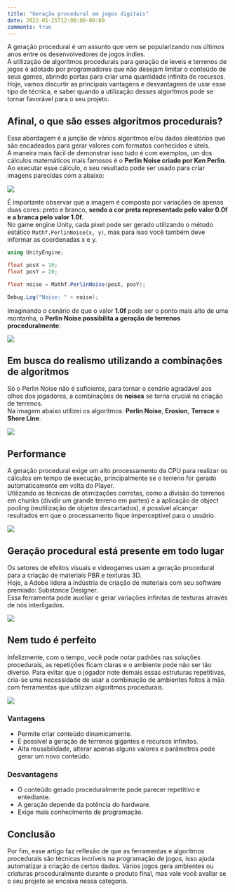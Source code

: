 ```yaml
---
title: "Geração procedural em jogos digitais"
date: 2022-05-25T12:00:00-00:00
comments: true
---
```


A geração procedural é um assunto que vem se popularizando nos últimos anos entre os desenvolvedores de jogos indies. <br>
A utilização de algoritmos procedurais para geração de leveis e terrenos de jogos é adotado por programadores que não desejam limitar o conteúdo de seus games, abrindo portas para criar uma quantidade infinita de recursos. <br>
Hoje, vamos discurtir as principais vantagens e desvantagens de usar esse tipo de técnica, e saber quando a utilização desses algorítmos pode se tornar favorável para o seu projeto.

## Afinal, o que são esses algoritmos procedurais?
Essa abordagem é a junção de vários algoritmos e/ou dados aleatórios que são encadeados para gerar valores com formatos conhecidos e úteis. <br>
A maneira mais fácil de demonstrar isso tudo é com exemplos, um dos cálculos matemáticos mais famosos é o **Perlin Noise criado por Ken Perlin**. Ao executar esse cálculo, o seu resultado pode ser usado para criar imagens parecidas com a abaixo:

![](2022-05-25-15-39-24.png)

É importante observar que a imagem é composta por variações de apenas duas cores: preto e branco, **sendo a cor preta representado pelo valor 0.0f e a branca pelo valor 1.0f**. <br>
No game engine Unity, cada pixel pode ser gerado utilizando o método estático `Mathf.PerlinNoise(x, y)`, mas para isso você também deve informar as coordenadas x e y.

```csharp
using UnityEngine;

float posX = 10;
float posY = 20;

float noise = Mathf.PerlinNoise(posX, posY);

Debug.Log("Noise: " + noise);
```

Imaginando o cenário de que o valor **1.0f** pode ser o ponto mais alto de uma montanha, o **Perlin Noise possibilita a geração de terrenos proceduralmente**:

![](2022-05-25-16-11-38.png)

## Em busca do realismo utilizando a combinações de algoritmos

Só o Perlin Noise não é suficiente, para tornar o cenário agradável aos olhos dos jogadores, a combinações de **noises** se torna crucial na criação de terrenos. <br>
Na imagem abaixo utilizei os algoritmos: **Perlin Noise**, **Erosion**, **Terrace** e **Shore Line**.

![](2022-05-25-16-22-14.png)

## Performance

A geração procedural exige um alto processamento da CPU para realizar os cálculos em tempo de execução, principalmente se o terreno for gerado automaticamente em volta do Player. <br>
Utilizando as técnicas de otimizações corretas, como a divisão do terrenos em chunks (dividir um grande terreno em partes) e a aplicação de object pooling (reutilização de objetos descartados), é possível alcançar resultados em que o processamento fique imperceptível para o usuário. <br>

![](2022-05-26-10-50-26.png)

## Geração procedural está presente em todo lugar

Os setores de efeitos visuais e videogames usam a geração procedural para a criação de materiais PBR e texturas 3D. <br>
Hoje, a Adobe lidera a indústria de criação de materiais com seu software premiado: Substance Designer. <br>
Essa ferramenta pode auxiliar e gerar variações infinitas de texturas através de nós interligados.

![](2022-05-26-11-23-12.png)

## Nem tudo é perfeito

Infelizmente, com o tempo, você pode notar padrões nas soluções procedurais, as repetições ficam claras e o ambiente pode não ser tão diverso. Para evitar que o jogador note demais essas estruturas repetitivas, cria-se uma necessidade de usar a combinação de ambientes feitos à mão com ferramentas que utilizam algoritmos procedurais.

![](2022-05-26-14-31-02.png)

### Vantagens
* Permite criar conteúdo dinamicamente.
* É possível a geração de terrenos gigantes e recursos infinitos.
* Alta reusabilidade, alterar apenas alguns valores e parâmetros pode gerar um novo conteúdo.

### Desvantagens
* O conteúdo gerado proceduralmente pode parecer repetitivo e entediante.
* A geração depende da potência do hardware.
* Exige mais conhecimento de programação.

## Conclusão

Por fim, esse artigo faz reflexão de que as ferramentas e algoritmos procedurais são técnicas incríveis na programação de jogos, isso ajuda automatizar a criação de certos dados. Vários jogos gera ambientes ou criaturas proceduralmente durante o produto final, mas vale você avaliar se o seu projeto se encaixa nessa categoria.
